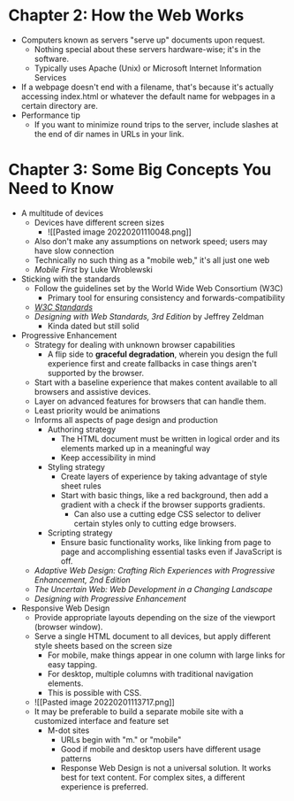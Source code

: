 # Chapter 2: How the Web Works 
- Computers known as servers "serve up" documents upon request.
    - Nothing special about these servers hardware-wise; it's in the software.
    - Typically uses Apache (Unix) or Microsoft Internet Information Services
- If a webpage doesn't end with a filename, that's because it's actually accessing index.html or whatever the default name for webpages in a certain directory are.
- Performance tip
    - If you want to minimize round trips to the server, include slashes at the end of dir names in URLs in your link.

# Chapter 3: Some Big Concepts You Need to Know
- A multitude of devices
    - Devices have different screen sizes
        - ![[Pasted image 20220201110048.png]]
    - Also don't make any assumptions on network speed; users may have slow connection
    - Technically no such thing as a "mobile web," it's all just one web
    - _Mobile First_ by Luke Wroblewski
- Sticking with the standards
    - Follow the guidelines set by the World Wide Web Consortium (W3C)
        - Primary tool for ensuring consistency and forwards-compatibility
    - _[W3C Standards](https://w3.org/standards)_
    - _Designing with Web Standards, 3rd Edition_ by Jeffrey Zeldman
        - Kinda dated but still solid
- Progressive Enhancement
    - Strategy for dealing with unknown browser capabilities
        - A flip side to __graceful degradation__, wherein you design the full experience first and create fallbacks in case things aren't supported by the browser.
    - Start with a baseline experience that makes content available to all browsers and assistive devices.
    - Layer on advanced features for browsers that can handle them.
    - Least priority would be animations
    - Informs all aspects of page design and production
        - Authoring strategy
            - The HTML document must be written in logical order and its elements marked up in a meaningful way
            - Keep accessibility in mind
        - Styling strategy
            - Create layers of experience by taking advantage of style sheet rules
            - Start with basic things, like a red background, then add a gradient with a check if the browser supports gradients.
                - Can also use a cutting edge CSS selector to deliver certain styles only to cutting edge browsers.
        - Scripting strategy
            - Ensure basic functionality works, like linking from page to page and accomplishing essential tasks even if JavaScript is off.
    - _Adaptive Web Design: Crafting Rich Experiences with Progressive Enhancement, 2nd Edition_
    - _The Uncertain Web: Web Development in a Changing Landscape_
    - _Designing with Progressive Enhancement_
- Responsive Web Design
    - Provide appropriate layouts depending on the size of the viewport (browser window).
    - Serve a single HTML document to all devices, but apply different style sheets based on the screen size
        - For mobile, make things appear in one column with large links for easy tapping.
        - For desktop, multiple columns with traditional navigation elements.
        - This is possible with CSS.
    - ![[Pasted image 20220201113717.png]]
    - It may be preferable to build a separate mobile site with a customized interface and feature set
        - M-dot sites
            - URLs begin with "m." or "mobile"
            - Good if mobile and desktop users have different usage patterns
            - Response Web Design is not a universal solution. It works best for text content. For complex sites, a different experience is preferred.